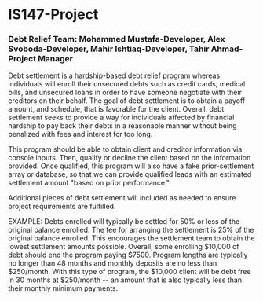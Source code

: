 # IS147-Project
### Debt Relief Team: Mohammed Mustafa-Developer, Alex Svoboda-Developer, Mahir Ishtiaq-Developer, Tahir Ahmad-Project Manager

Debt settlement is a hardship-based debt relief program whereas individuals will enroll their unsecured debts such as credit cards, medical bills, and unsecured loans in order to have someone negotiate with their creditors on their behalf. The goal of debt settlement is to obtain a payoff amount, and schedule, that is favorable for the client. Overall, debt settlement seeks to provide a way for individuals affected by financial hardship to pay back their debts in a reasonable manner without being penalized with fees and interest for too long.


This program should be able to obtain client and creditor information via console inputs. Then, qualify or decline the client based on the information provided. Once qualified, this program will also have a fake prior-settlement array or database, so that we can provide qualified leads with an estimated settlement amount "based on prior performance." 

Additional pieces of debt settlement will included as needed to ensure project requirements are fulfilled.

EXAMPLE: Debts enrolled will typically be settled for 50% or less of the original balance enrolled. The fee for arranging the settlement is 25% of the original balance enrolled. This encourages the settlement team to obtain the lowest settlement amounts possible. Overall, some enrolling $10,000 of debt should end the program paying $7500. Program lengths are typically no longer than 48 months and monthly deposits are no less than $250/month. With this type of program, the $10,000 client will be debt free in 30 months at $250/month -- an amount that is also typically less than their monthly minimum payments. 


